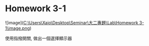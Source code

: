 # Homework 3-1 

![image]([C:\Users\Xaio\Desktop\Seminar\大二專題\Lab\Homework 3-1\image.png](https://github.com/frankxaio/Seminar/blob/67e5c2ba65a2100c70cce5ea95e4ac774297b362/%E5%A4%A7%E4%BA%8C%E5%B0%88%E9%A1%8C/Lab/Homework%203-1/image.png))

使用指撥開關, 做出一個選擇顯示器

